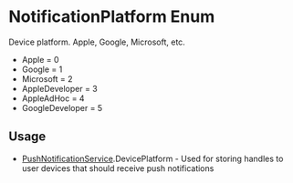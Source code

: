<properties generated="1" SortOrder="990" />

# NotificationPlatform Enum

Device platform. Apple, Google, Microsoft, etc.

* Apple = 0
* Google = 1
* Microsoft = 2
* AppleDeveloper = 3
* AppleAdHoc = 4
* GoogleDeveloper = 5

## Usage
* [PushNotificationService](PushNotificationService.md).DevicePlatform - Used for storing handles to user devices that should receive push notifications

